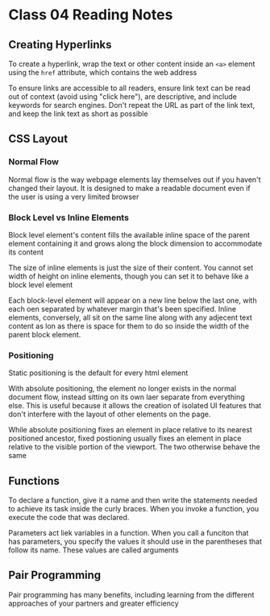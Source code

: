 # Class 04 Reading Notes

## Creating Hyperlinks

To create a hyperlink, wrap the text or other content inside an `<a>` element using the `href` attribute, which contains the web address

To ensure links are accessible to all readers, ensure link text can be read out of context (avoid using "click here"), are descriptive, and include keywords for search engines. Don't repeat the URL as part of the link text, and keep the link text as short as possible

## CSS Layout

### Normal Flow

Normal flow is the way webpage elements lay themselves out if you haven't changed their layout. It is designed to make a readable document even if the user is using a very limited browser

### Block Level vs Inline Elements

Block level element's content fills the available inline space of the parent element containing it and grows along the block dimension to accommodate its content

The size of inline elements is just the size of their content. You cannot set width of height on inline elements, though you can set it to behave like a block level element

Each block-level element will appear on a new line below the last one, with each oen separated by whatever margin that's been specified. Inline elements, conversely, all sit on the same line along with any adjecent text content as lon as there is space for them to do so inside the width of the parent block element.

### Positioning

Static positioning is the default for every html element

With absolute positioning, the element no longer exists in the normal document flow, instead sitting on its own laer separate from everything else. This is useful because it allows the creation of isolated UI features that don't interfere with the layout of other elements on the page.

While absolute positioning fixes an element in place relative to its nearest positioned ancestor, fixed postioning usually fixes an element in place relative to the visible portion of the viewport. The two otherwise behave the same

## Functions

To declare a function, give it a name and then write the statements needed to achieve its task inside the curly braces. When you invoke a function, you execute the code that was declared.

Parameters act liek variables in a function. When you call a funciton that has parameters, you specify the values it should use in the parentheses that follow its name. These values are called arguments

## Pair Programming

Pair programming has many benefits, including learning from the different approaches of your partners and greater efficiency